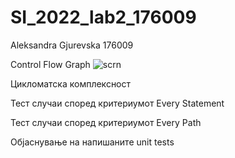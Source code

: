 # SI_2022_lab2_176009
Aleksandra Gjurevska 176009

Control Flow Graph
![scrn](/SI_2022_lab2_176009/cfg.png)

Цикломатска комплексност

Тест случаи според критериумот Every Statement

Тест случаи според критериумот Every Path

Објаснување на напишаните unit tests
